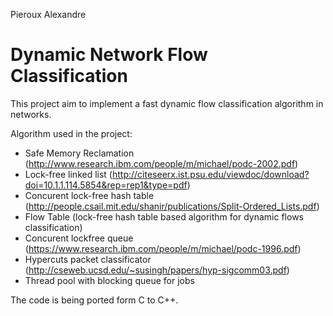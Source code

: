 Pieroux Alexandre

Dynamic Network Flow Classification
===================================

This project aim to implement a fast dynamic flow classification algorithm in networks.

Algorithm used in the project:
   - Safe Memory Reclamation        (http://www.research.ibm.com/people/m/michael/podc-2002.pdf) 
   - Lock-free linked list          (http://citeseerx.ist.psu.edu/viewdoc/download?doi=10.1.1.114.5854&rep=rep1&type=pdf)
   - Concurent lock-free hash table (http://people.csail.mit.edu/shanir/publications/Split-Ordered_Lists.pdf)
   - Flow Table                     (lock-free hash table based algorithm for dynamic flows classification)
   - Concurent lockfree queue       (https://www.research.ibm.com/people/m/michael/podc-1996.pdf)
   - Hypercuts packet classificator (http://cseweb.ucsd.edu/~susingh/papers/hyp-sigcomm03.pdf)
   - Thread pool with blocking queue for jobs
   
The code is being ported form C to C++.

